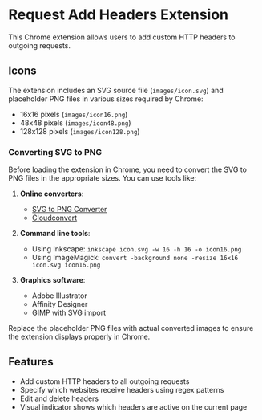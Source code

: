 # Request Add Headers Extension

This Chrome extension allows users to add custom HTTP headers to outgoing requests.

## Icons

The extension includes an SVG source file (`images/icon.svg`) and placeholder PNG files in various sizes required by Chrome:

- 16x16 pixels (`images/icon16.png`)
- 48x48 pixels (`images/icon48.png`)
- 128x128 pixels (`images/icon128.png`)

### Converting SVG to PNG

Before loading the extension in Chrome, you need to convert the SVG to PNG files in the appropriate sizes. You can use tools like:

1. **Online converters**:
   - [SVG to PNG Converter](https://svgtopng.com/)
   - [Cloudconvert](https://cloudconvert.com/svg-to-png)

2. **Command line tools**:
   - Using Inkscape: `inkscape icon.svg -w 16 -h 16 -o icon16.png`
   - Using ImageMagick: `convert -background none -resize 16x16 icon.svg icon16.png`

3. **Graphics software**:
   - Adobe Illustrator
   - Affinity Designer
   - GIMP with SVG import

Replace the placeholder PNG files with actual converted images to ensure the extension displays properly in Chrome.

## Features

- Add custom HTTP headers to all outgoing requests
- Specify which websites receive headers using regex patterns
- Edit and delete headers
- Visual indicator shows which headers are active on the current page
